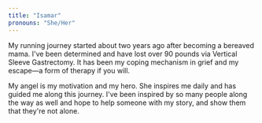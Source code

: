 ```yaml
---
title: "Isamar"
pronouns: "She/Her"
---
```


My running journey started about two years ago after becoming a bereaved mama. I've been determined and have lost over 90 pounds via Vertical Sleeve Gastrectomy. It has been my coping mechanism in grief and my escape—a form of therapy if you will.

My angel is my motivation and my hero. She inspires me daily and has guided me along this journey. I've been inspired by so many people along the way as well and hope to help someone with my story, and show them that they're not alone. 